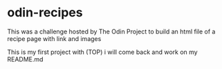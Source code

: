 # odin-recipes
This was a challenge hosted by The Odin Project to build an html file of a recipe page with link and images

This is my first project with (TOP) 
i will come back and work on my README.md

